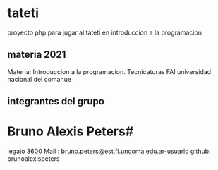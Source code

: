 # tateti
proyecto php para jugar al tateti en introduccion a la programacion
## materia 2021

Materia: Introduccion a la programacion. Tecnicaturas
FAI universidad nacional del comahue

## integrantes del grupo 

# Bruno Alexis Peters# 
 legajo 3600 Mail : bruno.peters@est.fi.uncoma.edu.ar-usuario github: brunoalexispeters  

